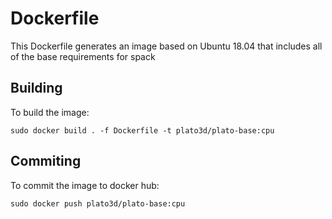 # Dockerfile
This Dockerfile generates an image based on Ubuntu 18.04 that includes all of the base requirements for spack

## Building
To build the image:

```shell
sudo docker build . -f Dockerfile -t plato3d/plato-base:cpu
```

## Commiting
To commit the image to docker hub:
```shell
sudo docker push plato3d/plato-base:cpu
```
